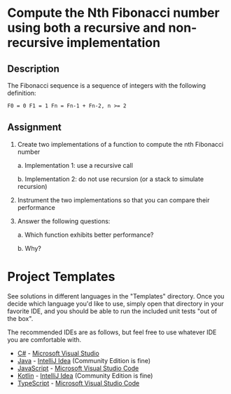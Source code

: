 # Compute the Nth Fibonacci number using  both a recursive and non-recursive implementation

## Description

The Fibonacci sequence is a sequence of integers with the following definition:

`F0 = 0
F1 = 1
Fn = Fn-1 + Fn-2, n >= 2`

## Assignment

1. Create two implementations of a function to compute the nth Fibonacci number

    a. Implementation 1: use a recursive call 
    
    b. Implementation 2: do not use recursion (or a stack to simulate recursion)
    
2. Instrument the two implementations so that you can compare their performance

3. Answer the following questions:

    a. Which function exhibits better performance?
    
    b. Why?
    



# Project Templates

See solutions in different languages in the "Templates" directory. Once you decide which language you'd like to use,
simply open that directory in your favorite IDE, and you should be able to run the included unit tests "out of the box".

The recommended IDEs are as follows, but feel free to use whatever IDE you are comfortable with.

-   [C#](Templates/C#) - [Microsoft Visual Studio](https://visualstudio.microsoft.com/vs/community/)
-   [Java](Templates/Java) - [IntelliJ Idea](https://www.jetbrains.com/idea/download) (Community Edition is fine)
-   [JavaScript](Templates/JavaScript) - [Microsoft Visual Studio Code](https://code.visualstudio.com/)
-   [Kotlin](Templates/Kotlin) - [IntelliJ Idea](https://www.jetbrains.com/idea/download) (Community Edition is fine)
-   [TypeScript](Templates/TypeScript) - [Microsoft Visual Studio Code](https://code.visualstudio.com/)
